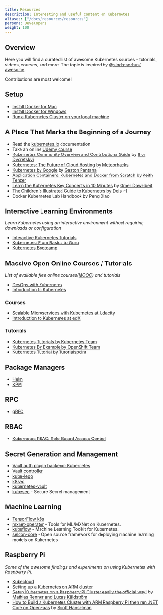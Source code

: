 ```yaml
---
title: Resources
description: Interesting and useful content on Kubernetes
aliases: ["/docs/resources/resources"]
persona: Developers
weight: 100
---
```


## Overview

Here you will find a curated list of awesome Kubernetes sources - tutorials, videos, courses, and more. The topic is inspired by [@sindresorhus' awesome](https://github.com/sindresorhus/awesome).

Contributions are most welcome!

## Setup

- [Install Docker for Mac](https://docs.docker.com/docker-for-mac/)
- [Install Docker for Windows](https://docs.docker.com/docker-for-windows/install/)
- [Run a Kubernetes Cluster on your local machine](https://kubernetes.io/docs/tasks/tools/install-minikube/)

## A Place That Marks the Beginning of a Journey

- Read the [kubernetes.io](https://kubernetes.io/docs/home) documentation
- Take an online [Udemy course](https://www.udemy.com/course/learn-kubernetes)
- [Kubernetes Community Overview and Contributions Guide](https://docs.google.com/presentation/d/1JqcALpsg07eH665ZXQrIvOcin6SzzsIUjMRRVivrZMg/edit?usp=sharing) by [Ihor Dvoretskyi](https://twitter.com/idvoretskyi/)
- [Kubernetes: The Future of Cloud Hosting](https://github.com/meteorhacks/meteorhacks.github.io/blob/master/_posts/2015-04-22-learn-kubernetes-the-future-of-the-cloud.md) by [Meteorhacks](https://twitter.com/meteorhacks)
- [Kubernetes by Google](http://thevirtualizationguy.wordpress.com/tag/kubernetes/) by [Gaston Pantana](https://twitter.com/GastonPantana)
- [Application Containers: Kubernetes and Docker from Scratch](https://keithtenzer.com/containers/application-containers-kubernetes-and-docker-from-scratch/) by [Keith Tenzer](https://twitter.com/keithtenzer)
- [Learn the Kubernetes Key Concepts in 10 Minutes](http://omerio.com/2015/12/18/learn-the-kubernetes-key-concepts-in-10-minutes/) by [Omer Dawelbeit](https://twitter.com/omerio)
- [The Children's Illustrated Guide to Kubernetes](http://deis.com/blog/2016/kubernetes-illustrated-guide/) by [Deis](https://github.com/deis) :-)
- [Docker Kubernetes Lab Handbook](https://github.com/xiaopeng163/docker-k8s-lab) by [Peng Xiao](https://twitter.com/xiaopeng163)

## Interactive Learning Environments

*Learn Kubernetes using an interactive environment without requiring downloads or configuration*

- [Interactive Kubernetes Tutorials](https://kubernetes.io/docs/tutorials/kubernetes-basics/)
- [Kubernetes: From Basics to Guru](https://www.oreilly.com/playlists/330a1112-13ee-4e72-8b2a-6fd8766fddae/)
- [Kubernetes Bootcamp](http://kubernetesbootcamp.github.io/kubernetes-bootcamp/)

## Massive Open Online Courses / Tutorials

*List of available free online courses([MOOC](https://en.wikipedia.org/wiki/Massive_open_online_course)) and tutorials*

- [DevOps with Kubernetes](https://devopswithkubernetes.com/)
- [Introduction to Kubernetes](https://www.my-mooc.com/en/mooc/introduction-to-kubernetes/)

### Courses

- [Scalable Microservices with Kubernetes at Udacity](https://www.udacity.com/course/scalable-microservices-with-kubernetes--ud615)
- [Introduction to Kubernetes at edX](http://www.edx.org/course/introduction-kubernetes-linuxfoundationx-lfs158x)

### Tutorials

- [Kubernetes Tutorials by Kubernetes Team](http://kubernetes.io/docs/tutorials/)
- [Kubernetes By Example by OpenShift Team](https://kubebyexample.com/)
- [Kubernetes Tutorial by Tutorialspoint](http://www.tutorialspoint.com/kubernetes/)
  
## Package Managers
  
- [Helm](http://helm.sh)
- [KPM](https://github.com/coreos/kpm)
  
## RPC

- [gRPC](http://grpc.io)

## RBAC

- [Kubernetes RBAC: Role-Based Access Control](https://rad.security/blog/what-is-kubernetes-rbac?utm_source=tldrinfosec)

## Secret Generation and Management

- [Vault auth plugin backend: Kubernetes](http://www.vaultproject.io/docs/auth/kubernetes.html)
- [Vault controller](https://github.com/kelseyhightower/vault-controller)
- [kube-lego](https://github.com/jetstack/kube-lego)
- [k8sec](https://github.com/dtan4/k8sec)
- [kubernetes-vault](https://github.com/Boostport/kubernetes-vault)
- [kubesec](https://github.com/shyiko/kubesec) - Secure Secret management

## Machine Learning

- [TensorFlow k8s](https://github.com/tensorflow/k8s)
- [mxnet-operator](https://github.com/deepinsight/mxnet-operator) - Tools for ML/MXNet on Kubernetes.
- [kubeflow](https://github.com/google/kubeflow) - Machine Learning Toolkit for Kubernetes.
- [seldon-core](https://github.com/SeldonIO/seldon-core) - Open source framework for deploying machine learning models on Kubernetes

## Raspberry Pi

*Some of the awesome findings and experiments on using Kubernetes with Raspberry Pi.*

- [Kubecloud](http://kubecloud.io)
- [Setting up a Kubernetes on ARM cluster](https://kubecloud.io/setting-up-a-kubernetes-on-arm-cluster-on-raspberry-pis-f7f64065138c)
- [Setup Kubernetes on a Raspberry Pi Cluster easily the official way!](https://blog.hypriot.com/post/setup-kubernetes-raspberry-pi-cluster/) by [Mathias Renner and Lucas Käldström](https://blog.hypriot.com/crew/)
- [How to Build a Kubernetes Cluster with ARM Raspberry Pi then run .NET Core on OpenFaas](https://www.hanselman.com/blog/HowToBuildAKubernetesClusterWithARMRaspberryPiThenRunNETCoreOnOpenFaas.aspx) by [Scott Hanselman](https://twitter.com/shanselman)
